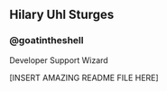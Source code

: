## Hilary Uhl Sturges
### @goatintheshell

Developer Support Wizard

[INSERT AMAZING README FILE HERE]
